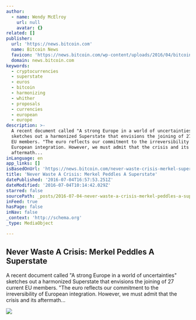 ```yaml
---
author:
  - name: Wendy McElroy
    url: null
    avatar: {}
related: []
publisher:
  url: 'https://news.bitcoin.com'
  name: Bitcoin News
  favicon: 'https://news.bitcoin.com/wp-content/uploads/2016/04/bitcoin_fav.png'
  domain: news.bitcoin.com
keywords:
  - cryptocurrencies
  - superstate
  - euros
  - bitcoin
  - harmonizing
  - whither
  - proposals
  - currencies
  - european
  - europe
description: >-
  A recent document called "A strong Europe in a world of uncertainties"
  sketches out a harmonized Superstate that envisions the joining of 27 current
  EU members. "The euro reflects our commitment to the irreversibility of
  European integration. However, we must admit that the crisis and its
  aftermath...
inLanguage: en
app_links: []
isBasedOnUrl: 'https://news.bitcoin.com/never-waste-crisis-merkel-superstate/'
title: 'Never Waste A Crisis: Merkel Peddles A Superstate'
datePublished: '2016-07-04T16:57:53.251Z'
dateModified: '2016-07-04T10:14:42.029Z'
starred: false
sourcePath: _posts/2016-07-04-never-waste-a-crisis-merkel-peddles-a-superstate.md
inFeed: true
hasPage: false
inNav: false
_context: 'http://schema.org'
_type: MediaObject

---
```

<article style=""><h1>Never Waste A Crisis: Merkel Peddles A Superstate</h1><p>A recent document called "A strong Europe in a world of uncertainties" sketches out a harmonized Superstate that envisions the joining of 27 current EU members. "The euro reflects our commitment to the irreversibility of European integration. However, we must admit that the crisis and its aftermath...</p><img src="https://news.bitcoin.com/wp-content/uploads/2016/07/eu-barb.jpg" /></article>